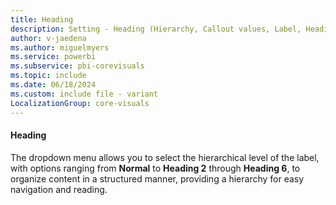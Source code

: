 ```yaml
---
title: Heading
description: Setting - Heading (Hierarchy, Callout values, Label, Heading)
author: v-jaedena
ms.author: miguelmyers
ms.service: powerbi
ms.subservice: pbi-corevisuals
ms.topic: include
ms.date: 06/18/2024
ms.custom: include file - variant
LocalizationGroup: core-visuals
---
```

#### Heading

The dropdown menu allows you to select the hierarchical level of the label, with options ranging from **Normal** to **Heading 2** through **Heading 6**, to organize content in a structured manner, providing a hierarchy for easy navigation and reading.
